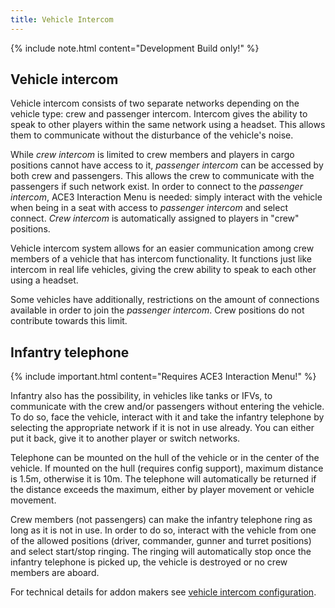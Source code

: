 ```yaml
---
title: Vehicle Intercom
---
```


{% include note.html content="Development Build only!" %}

## Vehicle intercom

Vehicle intercom consists of two separate networks depending on the vehicle type: crew and passenger intercom. Intercom gives the ability to speak to other players within the same network using a headset. This allows them to communicate without the disturbance of the vehicle's noise.

While *crew intercom* is limited to crew members and players in cargo positions cannot have access to it, *passenger intercom* can be accessed by both crew and passengers. This allows the crew to communicate with the passengers if such network exist. In order to connect to the *passenger intercom*, ACE3 Interaction Menu is needed: simply interact with the vehicle when being in a seat with access to *passenger intercom* and select connect. *Crew intercom* is automatically assigned to players in "crew" positions.

Vehicle intercom system allows for an easier communication among crew members of a vehicle that has intercom functionality. It functions just like intercom in real life vehicles, giving the crew ability to speak to each other using a headset.

Some vehicles have additionally, restrictions on the amount of connections available in order to join the *passenger intercom*. Crew positions do not contribute towards this limit.

## Infantry telephone

{% include important.html content="Requires ACE3 Interaction Menu!" %}

Infantry also has the possibility, in vehicles like tanks or IFVs, to communicate with the crew and/or passengers without entering the vehicle. To do so, face the vehicle, interact with it and take the infantry telephone by selecting the appropriate network if it is not in use already. You can either put it back, give it to another player or switch networks.

Telephone can be mounted on the hull of the vehicle or in the center of the vehicle. If mounted on the hull (requires config support), maximum distance is 1.5m, otherwise it is 10m. The telephone will automatically be returned if the distance exceeds the maximum, either by player movement or vehicle movement.

Crew members (not passengers) can make the infantry telephone ring as long as it is not in use. In order to do so, interact with the vehicle from one of the allowed positions (driver, commander, gunner and turret positions) and select start/stop ringing. The ringing will automatically stop once the infantry telephone is picked up, the vehicle is destroyed or no crew members are aboard.

For technical details for addon makers see [vehicle intercom configuration](/wiki/frameworks/vehicle-intercom).
